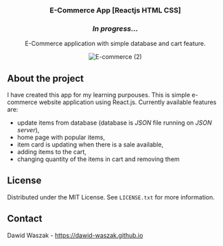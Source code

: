 <!-- Improved compatibility of back to top link: See: https://github.com/othneildrew/Best-README-Template/pull/73 -->
<a name="readme-top"></a>
<!--
*** Thanks for checking out the Best-README-Template. If you have a suggestion
*** that would make this better, please fork the repo and create a pull request
*** or simply open an issue with the tag "enhancement".
*** Don't forget to give the project a star!
*** Thanks again! Now go create something AMAZING! :D
-->



<!-- PROJECT SHIELDS -->
<!--
*** I'm using markdown "reference style" links for readability.
*** Reference links are enclosed in brackets [ ] instead of parentheses ( ).
*** See the bottom of this document for the declaration of the reference variables
*** for contributors-url, forks-url, etc. This is an optional, concise syntax you may use.
*** https://www.markdownguide.org/basic-syntax/#reference-style-links
-->


<!-- PROJECT LOGO -->
<div align="center">
  <h3 align="center">E-Commerce App [Reactjs HTML CSS]</h3>
  <h3 align="center"><i>In progress...</i></h3>

  <p align="center">
    E-Commerce application with simple database and cart feature.
  </p>

![E-commerce (2)](https://github.com/dawid-waszak/e-commerce-reactjs/assets/139113157/2c2ae65d-942c-44c3-a187-081102cf8011)


</div>

<!-- ABOUT THE PROJECT -->
## About the project

I have created this app for my learning purpouses. This is simple e-commerce website application using React.js. Currently available features are:

 * update items from database (database is <i>JSON</i> file running on <i>JSON server</i>),
 * home page with popular items,
 * item card is updating when there is a sale available,
 * adding items to the cart,
 * changing quantity of the items in cart and removing them
 
<!-- LICENSE -->
## License

Distributed under the MIT License. See `LICENSE.txt` for more information.

<!-- CONTACT -->
## Contact

Dawid Waszak - https://dawid-waszak.github.io

<!-- MARKDOWN LINKS & IMAGES -->
<!-- https://www.markdownguide.org/basic-syntax/#reference-style-links -->
